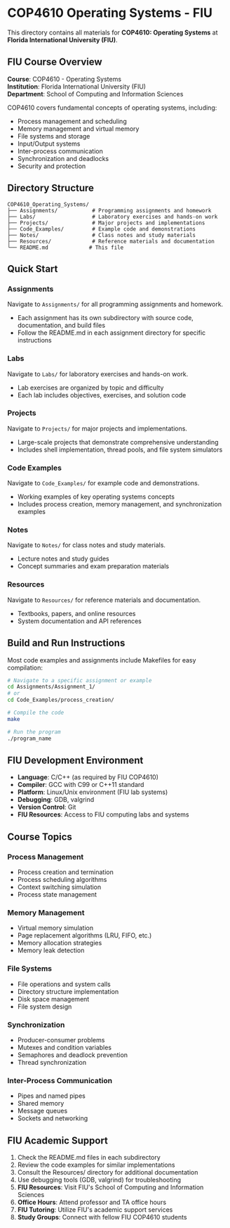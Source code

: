 # COP4610 Operating Systems - FIU

This directory contains all materials for **COP4610: Operating Systems** at **Florida International University (FIU)**.

## FIU Course Overview

**Course**: COP4610 - Operating Systems  
**Institution**: Florida International University (FIU)  
**Department**: School of Computing and Information Sciences  

COP4610 covers fundamental concepts of operating systems, including:
- Process management and scheduling
- Memory management and virtual memory
- File systems and storage
- Input/Output systems
- Inter-process communication
- Synchronization and deadlocks
- Security and protection

## Directory Structure

```
COP4610_Operating_Systems/
├── Assignments/           # Programming assignments and homework
├── Labs/                  # Laboratory exercises and hands-on work
├── Projects/              # Major projects and implementations
├── Code_Examples/         # Example code and demonstrations
├── Notes/                 # Class notes and study materials
├── Resources/             # Reference materials and documentation
└── README.md             # This file
```

## Quick Start

### Assignments
Navigate to `Assignments/` for all programming assignments and homework.
- Each assignment has its own subdirectory with source code, documentation, and build files
- Follow the README.md in each assignment directory for specific instructions

### Labs
Navigate to `Labs/` for laboratory exercises and hands-on work.
- Lab exercises are organized by topic and difficulty
- Each lab includes objectives, exercises, and solution code

### Projects
Navigate to `Projects/` for major projects and implementations.
- Large-scale projects that demonstrate comprehensive understanding
- Includes shell implementation, thread pools, and file system simulators

### Code Examples
Navigate to `Code_Examples/` for example code and demonstrations.
- Working examples of key operating systems concepts
- Includes process creation, memory management, and synchronization examples

### Notes
Navigate to `Notes/` for class notes and study materials.
- Lecture notes and study guides
- Concept summaries and exam preparation materials

### Resources
Navigate to `Resources/` for reference materials and documentation.
- Textbooks, papers, and online resources
- System documentation and API references

## Build and Run Instructions

Most code examples and assignments include Makefiles for easy compilation:

```bash
# Navigate to a specific assignment or example
cd Assignments/Assignment_1/
# or
cd Code_Examples/process_creation/

# Compile the code
make

# Run the program
./program_name
```

## FIU Development Environment

- **Language**: C/C++ (as required by FIU COP4610)
- **Compiler**: GCC with C99 or C++11 standard
- **Platform**: Linux/Unix environment (FIU lab systems)
- **Debugging**: GDB, valgrind
- **Version Control**: Git
- **FIU Resources**: Access to FIU computing labs and systems

## Course Topics

### Process Management
- Process creation and termination
- Process scheduling algorithms
- Context switching simulation
- Process state management

### Memory Management
- Virtual memory simulation
- Page replacement algorithms (LRU, FIFO, etc.)
- Memory allocation strategies
- Memory leak detection

### File Systems
- File operations and system calls
- Directory structure implementation
- Disk space management
- File system design

### Synchronization
- Producer-consumer problems
- Mutexes and condition variables
- Semaphores and deadlock prevention
- Thread synchronization

### Inter-Process Communication
- Pipes and named pipes
- Shared memory
- Message queues
- Sockets and networking

## FIU Academic Support

1. Check the README.md files in each subdirectory
2. Review the code examples for similar implementations
3. Consult the Resources/ directory for additional documentation
4. Use debugging tools (GDB, valgrind) for troubleshooting
5. **FIU Resources**: Visit FIU's School of Computing and Information Sciences
6. **Office Hours**: Attend professor and TA office hours
7. **FIU Tutoring**: Utilize FIU's academic support services
8. **Study Groups**: Connect with fellow FIU COP4610 students
